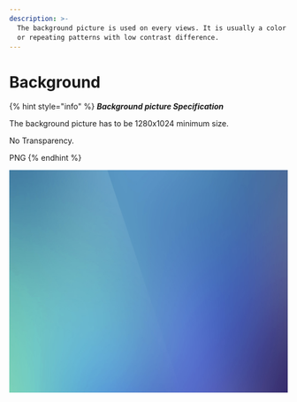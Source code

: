 ```yaml
---
description: >-
  The background picture is used on every views. It is usually a color gradient
  or repeating patterns with low contrast difference.
---
```


# Background

{% hint style="info" %}
_**Background picture Specification**_

The background picture has to be 1280x1024 minimum size.

No Transparency.

PNG
{% endhint %}

![Backgroung picture example](../.gitbook/assets/background.png)

